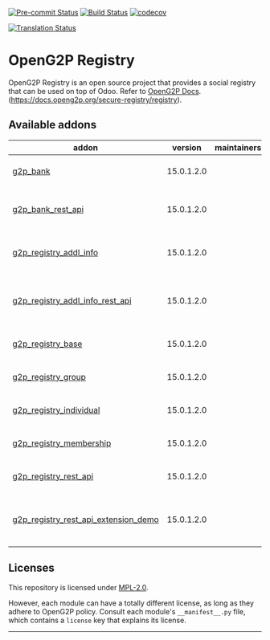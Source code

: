 
<!-- /!\ Non OCA Context : Set here the badge of your runbot / runboat instance. -->
[![Pre-commit Status](https://github.com/openg2p/openg2p-registry/actions/workflows/pre-commit.yml/badge.svg?branch=15.0-develop)](https://github.com/openg2p/openg2p-registry/actions/workflows/pre-commit.yml?query=branch%3A15.0-develop)
[![Build Status](https://github.com/openg2p/openg2p-registry/actions/workflows/test.yml/badge.svg?branch=15.0-develop)](https://github.com/openg2p/openg2p-registry/actions/workflows/test.yml?query=branch%3A15.0-develop)
[![codecov](https://codecov.io/gh/openg2p/openg2p-registry/branch/15.0-develop/graph/badge.svg)](https://codecov.io/gh/openg2p/openg2p-registry)
<!-- /!\ Non OCA Context : Set here the badge of your translation instance. -->
[![Translation Status](https://translate.openspp.org/widgets/openg2p/-/svg-badge.svg)](https://translate.openspp.org/engage/openg2p/?utm_source=widget)

<!-- /!\ do not modify above this line -->

# OpenG2P Registry

OpenG2P Registry is an open source project that provides a social registry that can be used on top of Odoo. Refer to [OpenG2P Docs](https://docs.openg2p.org/v/1.1).(https://docs.openg2p.org/secure-registry/registry).

<!-- /!\ do not modify below this line -->

<!-- prettier-ignore-start -->

[//]: # (addons)

Available addons
----------------
addon | version | maintainers | summary
--- | --- | --- | ---
[g2p_bank](g2p_bank/) | 15.0.1.2.0 |  | G2P Registry: Bank Details
[g2p_bank_rest_api](g2p_bank_rest_api/) | 15.0.1.2.0 |  | G2P Registry: Bank Details Rest API
[g2p_registry_addl_info](g2p_registry_addl_info/) | 15.0.1.2.0 |  | G2P Registry: Additional Info
[g2p_registry_addl_info_rest_api](g2p_registry_addl_info_rest_api/) | 15.0.1.2.0 |  | G2P Registry: Additional Info REST API
[g2p_registry_base](g2p_registry_base/) | 15.0.1.2.0 |  | G2P Registry: Base
[g2p_registry_group](g2p_registry_group/) | 15.0.1.2.0 |  | G2P Registry: Groups
[g2p_registry_individual](g2p_registry_individual/) | 15.0.1.2.0 |  | G2P Registry: Individual
[g2p_registry_membership](g2p_registry_membership/) | 15.0.1.2.0 |  | G2P Registry: Membership
[g2p_registry_rest_api](g2p_registry_rest_api/) | 15.0.1.2.0 |  | G2P Registry: Rest API
[g2p_registry_rest_api_extension_demo](g2p_registry_rest_api_extension_demo/) | 15.0.1.2.0 |  | G2P Registry: Rest API Extension Demo

[//]: # (end addons)

<!-- prettier-ignore-end -->

## Licenses

This repository is licensed under [MPL-2.0](LICENSE).

However, each module can have a totally different license, as long as they adhere to OpenG2P
policy. Consult each module's `__manifest__.py` file, which contains a `license` key
that explains its license.

----
<!-- /!\ Non OCA Context : Set here the full description of your organization. -->
